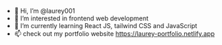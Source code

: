 - 👋 Hi, I’m @laurey001
- 👀 I’m interested in frontend web development
- 🌱 I’m currently learning React JS, tailwind CSS and JavaScript
- 📫 check out my portfolio website 
https://laurey-portfolio.netlify.app
<!---
laurey001/laurey001 is a ✨ special ✨ repository because its `README.md` (this file) appears on your GitHub profile.
You can click the Preview link to take a look at your changes.
--->
